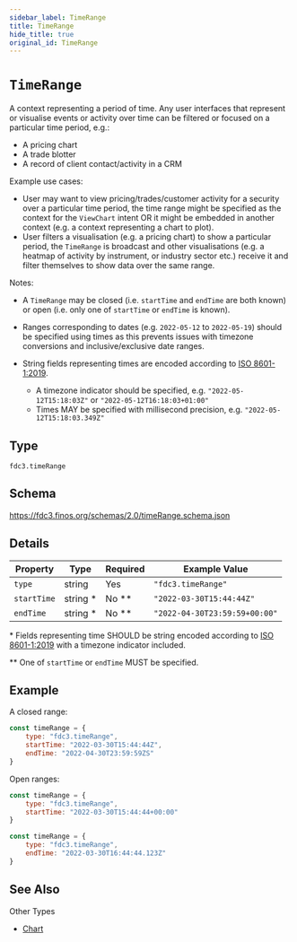 ```yaml
---
sidebar_label: TimeRange
title: TimeRange
hide_title: true
original_id: TimeRange
---
```

# `TimeRange`

A context representing a period of time. Any user interfaces that represent or visualise events or activity over time can be filtered or focused on a particular time period, e.g.:

- A pricing chart
- A trade blotter
- A record of client contact/activity in a CRM

Example use cases:

- User may want to view pricing/trades/customer activity for a security over a particular time period, the time range might be specified as the context for the `ViewChart` intent OR it might be embedded in another context (e.g. a context representing a chart to plot).
- User filters a visualisation (e.g. a pricing chart) to show a particular period, the `TimeRange` is broadcast and other visualisations (e.g. a heatmap of activity by instrument, or industry sector etc.) receive it and filter themselves to show data over the same range.

Notes:

- A `TimeRange` may be closed (i.e. `startTime` and `endTime` are both known) or open (i.e. only one of `startTime` or `endTime` is known).

- Ranges corresponding to dates (e.g. `2022-05-12` to `2022-05-19`) should be specified using times as this prevents issues with timezone conversions and inclusive/exclusive date ranges.

- String fields representing times are encoded according to [ISO 8601-1:2019](https://www.iso.org/standard/70907.html).
  - A timezone indicator should be specified, e.g. `"2022-05-12T15:18:03Z"` or `"2022-05-12T16:18:03+01:00"`
  - Times MAY be specified with millisecond precision, e.g. `"2022-05-12T15:18:03.349Z"`

## Type

`fdc3.timeRange`

## Schema

https://fdc3.finos.org/schemas/2.0/timeRange.schema.json

## Details

| Property    | Type      | Required | Example Value                 |
|-------------|-----------|----------|-------------------------------|
| `type`      | string    | Yes      | `"fdc3.timeRange"`            |
| `startTime` | string *  | No **    | `"2022-03-30T15:44:44Z"`      |
| `endTime`   | string *  | No **    | `"2022-04-30T23:59:59+00:00"` |

\* Fields representing time SHOULD be string encoded according to [ISO 8601-1:2019](https://www.iso.org/standard/70907.html) with a timezone indicator included.

\*\* One of `startTime` or `endTime` MUST be specified.

## Example

A closed range:

```js
const timeRange = {
    type: "fdc3.timeRange",
    startTime: "2022-03-30T15:44:44Z",
    endTime: "2022-04-30T23:59:59ZS"
}
```

Open ranges:

```js
const timeRange = {
    type: "fdc3.timeRange",
    startTime: "2022-03-30T15:44:44+00:00"
}
```

```js
const timeRange = {
    type: "fdc3.timeRange",
    endTime: "2022-03-30T16:44:44.123Z"
}
```

## See Also

Other Types

- [Chart](Chart)
